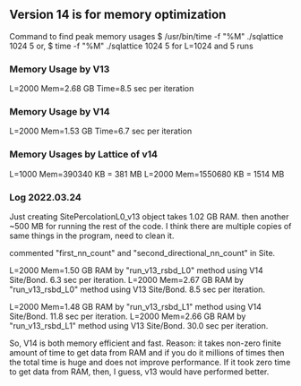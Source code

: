 
## Version 14 is for memory optimization

Command to find peak memory usages
$ /usr/bin/time -f "%M" ./sqlattice 1024 5
or,
$ time -f "%M" ./sqlattice 1024 5
for L=1024 and 5 runs

### Memory Usage by V13
L=2000
Mem=2.68 GB
Time=8.5 sec per iteration



### Memory Usage by V14
L=2000
Mem=1.53 GB
Time=6.7 sec per iteration


### Memory Usages by Lattice of v14
L=1000 Mem=390340 KB = 381 MB
L=2000 Mem=1550680 KB = 1514 MB


### Log 2022.03.24
Just creating SitePercolationL0_v13 object takes 1.02 GB RAM. then another ~500 MB for running the rest of the code.
I think there are multiple copies of same things in the program, need to clean it.

commented "first_nn_count" and "second_directional_nn_count" in Site.

L=2000 Mem=1.50 GB RAM by "run_v13_rsbd_L0" method using V14 Site/Bond. 6.3 sec per iteration.
L=2000 Mem=2.67 GB RAM by "run_v13_rsbd_L0" method using V13 Site/Bond. 8.5 sec per iteration.

L=2000 Mem=1.48 GB RAM by "run_v13_rsbd_L1" method using V14 Site/Bond. 11.8 sec per iteration.
L=2000 Mem=2.66 GB RAM by "run_v13_rsbd_L1" method using V13 Site/Bond. 30.0 sec per iteration.

So, V14 is both memory efficient and fast. Reason: it takes non-zero finite amount of time to get data from RAM and if you do it
millions of times then the total time is huge and does not improve performance. If it took zero time to get data from RAM, then, I guess,
v13 would have performed better.


